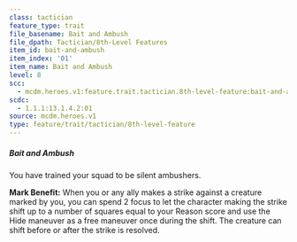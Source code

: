 ```yaml
---
class: tactician
feature_type: trait
file_basename: Bait and Ambush
file_dpath: Tactician/8th-Level Features
item_id: bait-and-ambush
item_index: '01'
item_name: Bait and Ambush
level: 8
scc:
  - mcdm.heroes.v1:feature.trait.tactician.8th-level-feature:bait-and-ambush
scdc:
  - 1.1.1:13.1.4.2:01
source: mcdm.heroes.v1
type: feature/trait/tactician/8th-level-feature
---
```


##### Bait and Ambush

You have trained your squad to be silent ambushers.

**Mark Benefit:** When you or any ally makes a strike against a creature marked by you, you can spend 2 focus to let the character making the strike shift up to a number of squares equal to your Reason score and use the Hide maneuver as a free maneuver once during the shift. The creature can shift before or after the strike is resolved.
